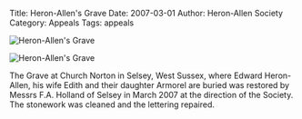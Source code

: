 Title: Heron-Allen's Grave
Date: 2007-03-01
Author: Heron-Allen Society
Category: Appeals
Tags: appeals

![Heron-Allen's Grave](/images/appeals_queries/HAgrave.jpg) 

![Heron-Allen's Grave](/images/appeals_queries/HAgrave2.jpg)

The Grave at Church Norton in Selsey, West Sussex, where Edward Heron-Allen, his wife Edith and their daughter Armorel are buried was restored by Messrs F.A. Holland of Selsey in March 2007 at the direction of the Society. The stonework was cleaned and the lettering repaired.
